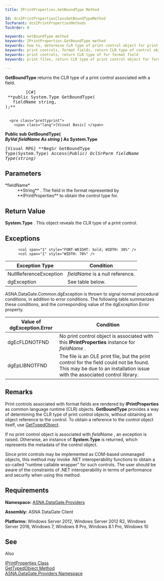 ```yaml
---
title: IPrintProperties.GetBoundType Method

Id: dcsIPrintPropertiesClassGetBoundTypeMethod
TocParent: dcsIPrintPropertiesMethods
TocOrder: 0

keywords: GetBoundType method
keywords: IPrintProperties.GetBoundType method
keywords: how to, determine CLR type of print control object for print format field
keywords: print controls, format fields, return CLR type of control object
keywords: print controls, return CLR type of for format field
keywords: print files, return CLR type of print control object for format field

---
```


<span> **GetBoundType** </span> returns the CLR type of a print control associated with a field.
<pre class="prettyprint">
        <span class="lang">[C#]</span>
 **public System.Type GetBoundType(
   fieldName string,
);** 
      </pre>
      <pre class="prettyprint">
        <span class="lang">[Visual Basic] </span>
 **Public sub GetBoundType(_<br />   ByVal fieldName As string_
) As System.Type** 
      </pre>
      <pre class="prettyprint">
        <span class="lang">[Visual RPG]</span>
 **BegSr GetBoundType Type(System.Type) Access(*Public)
   DclSrParm fieldName Type(*string)** 
 </pre>

## Parameters

<dl>
        <dt>
 *fieldName* 
        </dt>
        <dd>
 **String** .  The field in the format represented by **IPrintProperties** 
						to obtain the control type for.
					</dd>
</dl>

## Return Value

**System.Type** . This object reveals the CLR type of a print control. 
## Exceptions


          <col span="1" style="FONT-WEIGHT: bold; WIDTH: 30%" />
          <col span="1" style="WIDTH: 70%" />

| Exception Type | Condition |
| ---- | ---- |
| NullReferenceException | *fieldName* is a null reference. |
| dgException | See table below. |



ASNA.DataGate.Common.dgException is thrown to signal normal procedural conditions, in addition to error conditions. The following table summarizes these conditions, and the corresponding value of the <span>dgException.Error</span> property.

 <col span="1" style="FONT-WEIGHT: bold; WIDTH: 30%" /> <col span="1" style="WIDTH: 70%" />

| Value of dgException.Error | Condition |
| ---- | ---- |
| <p>dgEcFLDNOTFND | No print control object is associated with this **IPrintProperties** instance for *fieldName* . |
| dgEpLIBNOTFND | The file is an OLE print file, but the print control for the field could not be found. This may be due to an installation issue with the associated control library. |



## Remarks

Print controls associated with format fields are rendered by **IPrintProperties** as common language runtime (CLR) objects. **GetBoundType** provides a way of determining the CLR type of print control objects, without obtaining an object reference to the control. To obtain a reference to the control object itself, use [ GetTypedObject](iprint-properties-class-get-typed-object-method.html).

If no print control object is associated with *fieldName* , an exception is raised. Otherwise, an instance of **System.Type** is returned, which represents the metadata of the control object.

Since print controls may be implemented as COM-based unmanaged objects, this method may invoke .NET interoperability functions to obtain a so-called "runtime callable wrapper" for such controls. The user should be aware of the constraints of .NET interoperability in terms of performance and security when using this method. 
## Requirements

<span> **Namespace:** [ ASNA.DataGate.Providers](datagate-providers-namespace.html) </span> 

<span> **Assembly:** ASNA DataGate Client</span> 

<span> **Platforms:** Windows Server 2012, Windows Server 2012 R2, Windows Server 2016, Windows 7, Windows 8 Pro, Windows 8.1 Pro, Windows 10</span> 
## See 
Also

<span>[IPrintProperties Class](iprint-properties-class.html) <br /> [GetTypedObject Method](iprint-properties-class-get-typed-object-method.html) <br /> [ASNA.DataGate.Providers Namespace](datagate-providers-namespace.html) </span> 
